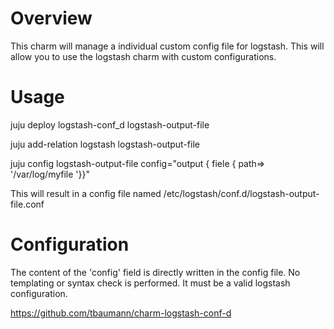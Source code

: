 # Overview

This charm will manage a individual custom config file for logstash.
This will allow you to use the logstash charm with custom configurations.

# Usage

juju deploy logstash-conf_d logstash-output-file

juju add-relation logstash logstash-output-file

juju config logstash-output-file config="output { fiele { path=> '/var/log/myfile '}}"

This will result in a config file named /etc/logstash/conf.d/logstash-output-file.conf


# Configuration

The content of the 'config' field is directly written in the config file.
No templating or syntax check is performed. It must be a valid logstash configuration.


https://github.com/tbaumann/charm-logstash-conf-d
